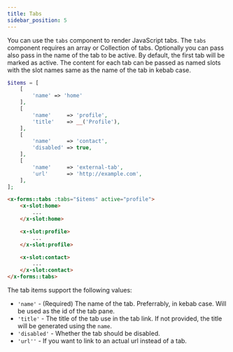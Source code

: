 ```yaml
---
title: Tabs
sidebar_position: 5
---
```


You can use the `tabs` component to render JavaScript tabs. The `tabs` component requires an array or Collection of tabs. Optionally you can pass also pass in the name of the tab to be active. By default, the first tab will be marked as active. The content for each tab can be passed as named slots with the slot names same as the name of the tab in kebab case.

```php
$items = [
    [
        'name' => 'home'
    ],
    [
        'name'     => 'profile',
        'title'    => __('Profile'),
    ],  
    [
        'name'     => 'contact',        
        'disabled' => true,
    ],
    [
        'name'     => 'external-tab',
        'url'      => 'http://example.com',
    ],
];
```

```html
<x-forms::tabs :tabs="$items" active="profile">
    <x-slot:home>
        ...
    </x-slot:home>

    <x-slot:profile>
        ...
    </x-slot:profile>

    <x-slot:contact>
        ...
    </x-slot:contact>
</x-forms::tabs>
```

The tab items support the following values:
- `'name'` - (Required) The name of the tab. Preferrably, in kebab case. Will be used as the id of the tab pane.
- `'title'` - The title of the tab use in the tab link. If not provided, the title will be generated using the `name`.
- `'disabled'` - Whether the tab should be disabled.
- `'url''` - If you want to link to an actual url instead of a tab.
